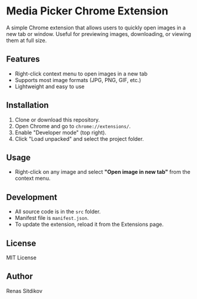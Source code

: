 # Media Picker Chrome Extension

A simple Chrome extension that allows users to quickly open images in a new tab or window. Useful for previewing images, downloading, or viewing them at full size.

## Features

- Right-click context menu to open images in a new tab
- Supports most image formats (JPG, PNG, GIF, etc.)
- Lightweight and easy to use

## Installation

1. Clone or download this repository.
2. Open Chrome and go to `chrome://extensions/`.
3. Enable "Developer mode" (top right).
4. Click "Load unpacked" and select the project folder.

## Usage

- Right-click on any image and select **"Open image in new tab"** from the context menu.

## Development

- All source code is in the `src` folder.
- Manifest file is `manifest.json`.
- To update the extension, reload it from the Extensions page.

## License

MIT License

## Author

Renas Sitdikov
